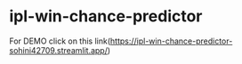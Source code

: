 # ipl-win-chance-predictor
 For DEMO click on this
link(https://ipl-win-chance-predictor-sohini42709.streamlit.app/)
